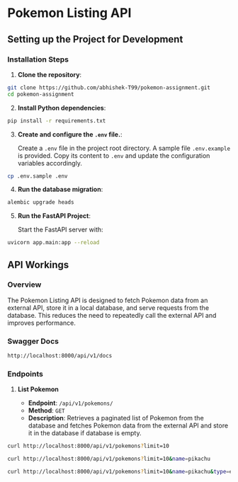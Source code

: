 # Pokemon Listing API

## Setting up the Project for Development

### Installation Steps

1. **Clone the repository**:

```bash
git clone https://github.com/abhishek-T99/pokemon-assignment.git
cd pokemon-assignment
```

2. **Install Python dependencies**:

```bash
pip install -r requirements.txt
```

3. **Create and configure the `.env` file.**:

   Create a `.env` file in the project root directory. A sample file `.env.example` is provided. Copy its content to `.env` and update the configuration variables accordingly.

```bash
cp .env.sample .env
```

4. **Run the database migration**:

```bash
alembic upgrade heads
```

5. **Run the FastAPI Project**:

   Start the FastAPI server with:

```bash
uvicorn app.main:app --reload
```

## API Workings

### Overview

The Pokemon Listing API is designed to fetch Pokemon data from an external API, store it in a local database, and serve requests from the database. This reduces the need to repeatedly call the external API and improves performance.

### Swagger Docs

```bash
http://localhost:8000/api/v1/docs
```

### Endpoints

1. **List Pokemon**

   - **Endpoint**: `/api/v1/pokemons/`
   - **Method**: `GET`
   - **Description**: Retrieves a paginated list of Pokemon from the database and fetches Pokemon data from the external API and store it in the database if database is  empty.

```bash
curl http://localhost:8000/api/v1/pokemons?limit=10
```

```bash
curl http://localhost:8000/api/v1/pokemons?limit=10&name=pikachu
```

```bash
curl http://localhost:8000/api/v1/pokemons?limit=10&name=pikachu&type=electric
```